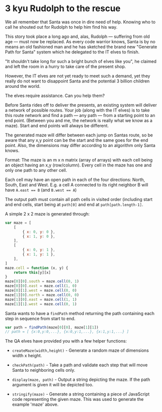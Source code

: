 # 3 kyu Rudolph to the rescue

We all remember that Santa was once in dire need of help. Knowing who to call he shouted out for Rudolph to help him find his way.

This story took place a long ago and, alas, Rudolph — suffering from old age — must now be replaced. As every code warrior knows, Santa is by no means an old fashioned man and he has sketched the brand new "Generate Path for Santa" system which he delegated to the IT elves to finish.

"It shouldn't take long for such a bright bunch of elves like you", he claimed and left the room in a hurry to take care of the present shop.

However, the IT elves are not yet ready to meet such a demand, yet they really do not want to disappoint Santa and the potential 3 billion children around the world.

The elves require assistance. Can you help them?

Before Santa rides off to deliver the presents, an existing system will deliver a network of possible routes. Your job (along with the IT elves) is to take this route network and find a path — any path — from a starting point to an end point. (Between you and me, the network is really what we know as a maze). Start and end points will always be different.

The generated maze will differ between each jump on Santas route, so be aware that any x,y point can be the start and the same goes for the end point. Also, the dimensions may differ according to an algorithm only Santa knows.

Format: The maze is an m x n matrix (array of arrays) with each cell being an object having an x,y (row/column). Every cell in the maze has one and only one path to any other cell.

Each cell may have an open path in each of the four directions: North, South, East and West. E.g. a cell A connected to its right neighbor B will have `A.east == B` (and `B.west == A`)

The output path must contain all path cells in visited order (including start and end cells, start being at `path[0]` and end at `path[path.length-1]`.

A simple 2 x 2 maze is generated through:

```javascript
var maze = [
    [
        { x: 0, y: 0 },
        { x: 1, y: 0 },
    ],
    [
        { x: 0, y: 1 },
        { x: 1, y: 1 },
    ],
]
maze.cell = function (x, y) {
    return this[y][x]
}
maze[0][0].south = maze.cell(0, 1)
maze[0][0].east = maze.cell(1, 0)
maze[0][1].west = maze.cell(0, 0)
maze[1][0].north = maze.cell(0, 0)
maze[1][0].east = maze.cell(1, 1)
maze[1][1].west = maze.cell(0, 1)
```

Santa wants to have a `findPath` method returning the path containing each step in sequence from start to end.

```javascript
var path = findPath(maze[0][0], maze[1][1])
// path = [ {x:0,y:0,...}, {x:0,y:1,...}, {x:1,y:1,...} ]
```

The QA elves have provided you with a few helper functions:

-   `createMaze(width,height)` - Generate a random maze of dimensions width x height.

-   `checkPath(path)` - Take a path and validate each step that will move Santa to neighboring cells only.

-   `display(maze, path)` - Output a string depicting the maze. If the path argument is given it will be depicted too.

-   `stringify(maze)` - Generate a string containing a piece of JavaScript code representing the given maze. This was used to generate the example 'maze' above.
